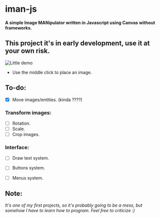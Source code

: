# iman-js

**A simple Image MANipulator written in Javascript using Canvas without frameworks.**

## **This project it's in early development, use it at your own risk.**

![Little demo](./demo.gif)

* Use the middle click to place an image.

## To-do:
- [x] Move images/entities. (kinda ????)

### Transform images:
- [ ] Rotation.
- [ ] Scale.
- [ ] Crop images.

### Interface:
- [ ] Draw text system.
- [ ] Buttons system.
- [ ] Menus system.


## Note:

*It's one of my first projects, so it's probably going to be a mess, but somehow I have to learn how to program. Feel free to criticize :)*